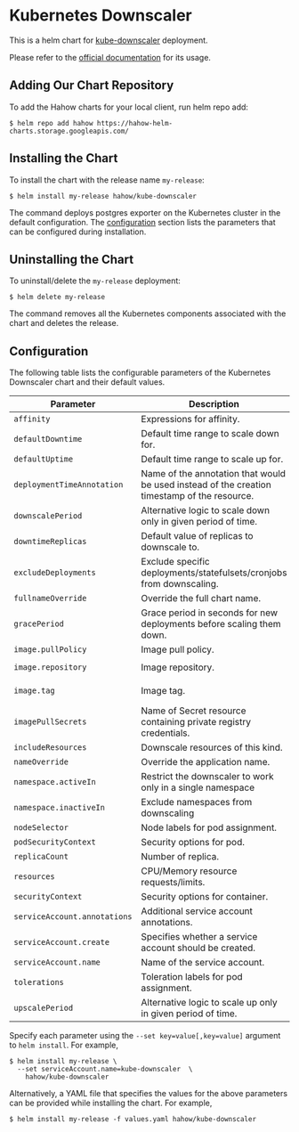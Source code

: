 # Kubernetes Downscaler

This is a helm chart for [kube-downscaler](https://github.com/hjacobs/kube-downscaler) deployment.

Please refer to the [official documentation](https://github.com/hjacobs/kube-downscaler#command-line-options) for its usage.

## Adding Our Chart Repository

To add the Hahow charts for your local client, run helm repo add:

```console
$ helm repo add hahow https://hahow-helm-charts.storage.googleapis.com/
```

## Installing the Chart

To install the chart with the release name `my-release`:

```console
$ helm install my-release hahow/kube-downscaler
```

The command deploys postgres exporter on the Kubernetes cluster in the default configuration. The [configuration](#configuration) section lists the parameters that can be configured during installation.

## Uninstalling the Chart

To uninstall/delete the `my-release` deployment:

```console
$ helm delete my-release
```

The command removes all the Kubernetes components associated with the chart and deletes the release.

## Configuration

The following table lists the configurable parameters of the Kubernetes Downscaler chart and their default values.

| Parameter | Description | Default |
| --------- | ----------- | ------- |
| `affinity` | Expressions for affinity. | `{}` |
| `defaultDowntime ` | Default time range to scale down for. | |
| `defaultUptime ` | Default time range to scale up for. | |
| `deploymentTimeAnnotation ` | Name of the annotation that would be used instead of the creation timestamp of the resource. | |
| `downscalePeriod ` | Alternative logic to scale down only in given period of time. | |
| `downtimeReplicas ` | Default value of replicas to downscale to. | |
| `excludeDeployments ` | Exclude specific deployments/statefulsets/cronjobs from downscaling. | |
| `fullnameOverride` | Override the full chart name. | `""` |
| `gracePeriod ` | Grace period in seconds for new deployments before scaling them down. | |
| `image.pullPolicy` | Image pull policy. | `IfNotPresent` |
| `image.repository` | Image repository. | `hjacobs/kube-downscaler` |
| `image.tag` | Image tag. | `nil` (Use `.Chart.AppVersion`) |
| `imagePullSecrets` | Name of Secret resource containing private registry credentials. | `[]` |
| `includeResources ` | Downscale resources of this kind. |  |
| `nameOverride` | Override the application name. | `""` |
| `namespace.activeIn` | Restrict the downscaler to work only in a single namespace | |
| `namespace.inactiveIn` | Exclude namespaces from downscaling | |
| `nodeSelector` | Node labels for pod assignment. | `{}` |
| `podSecurityContext` | Security options for pod. | `{}` |
| `replicaCount` | Number of replica. | `1` |
| `resources` | CPU/Memory resource requests/limits. | `{}` |
| `securityContext` | Security options for container. | `{}` |
| `serviceAccount.annotations	` | Additional service account annotations. | `{}` |
| `serviceAccount.create` | Specifies whether a service account should be created. | `true` |
| `serviceAccount.name` | Name of the service account. | |
| `tolerations` | Toleration labels for pod assignment. | `[]` |
| `upscalePeriod ` | Alternative logic to scale up only in given period of time. | |

Specify each parameter using the `--set key=value[,key=value]` argument to `helm install`. For example,

```console
$ helm install my-release \
  --set serviceAccount.name=kube-downscaler  \
    hahow/kube-downscaler
```

Alternatively, a YAML file that specifies the values for the above parameters can be provided while installing the chart. For example,

```console
$ helm install my-release -f values.yaml hahow/kube-downscaler
```
